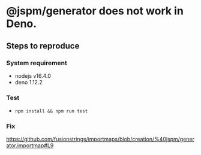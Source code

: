 # @jspm/generator does not work in Deno.

## Steps to reproduce

### System requirement
- nodejs v16.4.0
- deno 1.12.2

### Test
- `npm install && npm run test`

### Fix

https://github.com/fusionstrings/importmaps/blob/creation/%40jspm/generator.importmap#L9